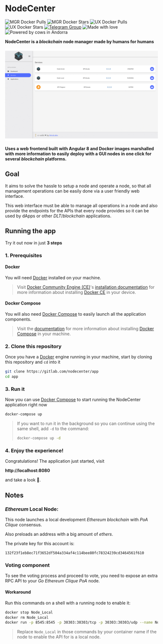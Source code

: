# NodeCenter
![MGR Docker Pulls](https://img.shields.io/docker/pulls/nodecenter/mgr?label=mgr%20pulls&style=for-the-badge)
![MGR Docker Stars](https://img.shields.io/docker/stars/nodecenter/mgr?label=mgr%20stars&style=for-the-badge)
![UX Docker Pulls](https://img.shields.io/docker/pulls/nodecenter/ux?label=ux%20pulls&style=for-the-badge)
![UX Docker Stars](https://img.shields.io/docker/stars/nodecenter/ux?label=ux%20stars&style=for-the-badge)
[![Telegram Group](https://img.shields.io/badge/Telegram-Group-blue.svg?style=for-the-badge)](https://t.me/nodecenter)
![Made with love](https://img.shields.io/badge/Made%20with-love%20%E2%9D%A4%EF%B8%8F%EF%B8%8F-informational?style=for-the-badge)
![Powered by cows in Andorra](https://img.shields.io/badge/Powered%20by-cows%20%F0%9F%90%AE%F0%9F%87%A6%F0%9F%87%A9-green?style=for-the-badge)

**NodeCenter is a *blockchain* node manager made by humans for humans**

![Screenshots slideshow](screenshots/slideshow.gif)

**Uses a web frontend built with Angular 8 and Docker images marshalled with
more information to easily deploy with a GUI nodes in one click for several
*blockchain* platforms.**

## Goal
It aims to solve the hassle to setup a node and operate a node, so that all
management operations can be easily done via a user friendly web interface.

This web interface must be able to manage all operations in a node and also
provide the endpoints for the APIs that every node provides so it can be used
by dApps or other *DLT*/*blockchain* applications.


## Running the app

Try it out now in just **3 steps**

### 1. Prerequisites
#### Docker
You will need [Docker][docker] installed on your machine.

> Visit [Docker Community Engine (CE)][docker-ce]'s
> [installation documentation][get-docker] for more information about
> installing [Docker CE][docker-ce] in your device.


#### Docker Compose

You will also need [Docker Compose][docker-compose] to easily launch all the
application components.

> Visit the [documentation][get-docker-compose] for more information about
> installing [Docker Compose][docker-compose] in your machine.

### 2. Clone this repository
Once you have a [Docker][docker] engine running in your machine, start by
cloning this repository and `cd` into it

```sh
git clone https://gitlab.com/nodecenter/app
cd app
```

### 3. Run it
Now you can use [Docker Compose][docker-compose] to start running the
NodeCenter application right now

```sh
docker-compose up
```

> If you want to run it in the background so you can continue using the
> same shell, add `-d` to the command:
> ```sh
> docker-compose up -d
> ```


### 4. Enjoy the experience!
Congratulations! The application just started, visit

**http://localhost:8080**

and take a look 👀.


## Notes
### *Ethereum* Local Node:

This node launches a local development *Ethereum blockchain* with *PoA*
*Clique* consensus.

Also preloads an address with a big amount of *ethers*.

The private key for this account is:

```
132f23f1eb8ec71f3652df504a334af4c114bee80fc78324239cd3464561f610
```

### Voting component
To see the voting process and proceed to vote, you need to expose an extra
RPC API to your *Go Ethereum Clique PoA* node.

#### Workaround
Run this commands on a shell with a running node to enable it:

```sh
docker stop Node_Local
docker rm Node_Local
docker run -p 8545:8545 -p 30303:30303/tcp -p 30303:30303/udp --name Node_Local blockvalley/local --rpc --rpcaddr 0.0.0.0 --rpcapi eth,web3,net,clique
```

> Replace `Node_Local` in those commands by your container name if the node
> to enable the API for is a local node.

[docker]: https://www.docker.com/
[docker-ce]: https://docs.docker.com/install/
[get-docker]: https://docs.docker.com/install/#supported-platforms
[docker-compose]: https://docs.docker.com/compose/
[get-docker-compose]: https://docs.docker.com/compose/install/
